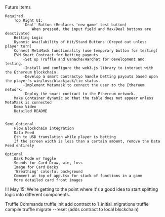 Future Items

    Required
        Top Right UI:
            'Deal' Button (Replaces 'new game' test button)
                When pressed, the input field and Max/Deal buttons are deactivated
        Betting Logic
        Dyanmic Availability of Hit/Stand Buttons (Greyed out unless player turn)
        Connect MetaMask functionality (use temporary button for testing)
        EVM Smart Contract for betting payouts
            -Set up Truffle and Ganache/Hardhat for development and testing.
            -Install and configure the web3.js library to interact with the Ethereum blockchain.
            -Develop a smart contractyo handle betting payouts based upon the player's win/loss/blackjack/tie status.
            -Implement Metamask to connect the user to the Ethereum network.
            -Deploy the smart contract to the Ethereum network.
        Make Container dynamic so that the table does not appear unless MetaMask is connected
        Demo Video
        Detailed README


    Semi-Optional
        Flow Blockchain integration
        Data Feed
        Eth to USD translation while player is betting
        If the screen width is less than a certain amount, remove the Data Feed entirely

    Optional
        Dark Mode w/ Toggle
        Sounds for Card Draw, win, loss
        Image for Card Backs
        'Breathing' colorful background
        Comment at top of app.tsx for stack of functions in a game
        More detailed card front images



!!! May 15: We're getting to the point where it's a good idea to start splitting logic into different components.

Truffle Commands
    truffle init
    add contract to 1_initial_migrations
    truffle compile
    truffle migrate --reset (adds contract to local blockchain)